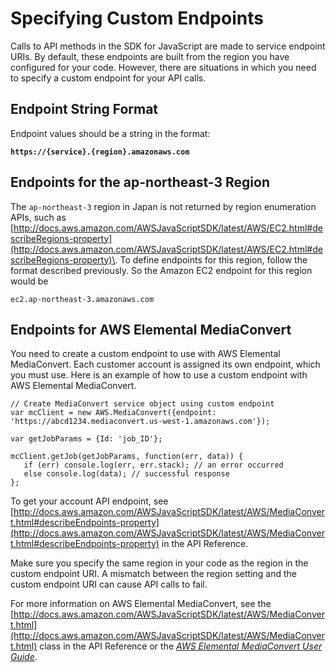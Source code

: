# Specifying Custom Endpoints<a name="specifying-endpoints"></a>

Calls to API methods in the SDK for JavaScript are made to service endpoint URIs\. By default, these endpoints are built from the region you have configured for your code\. However, there are situations in which you need to specify a custom endpoint for your API calls\.

## Endpoint String Format<a name="w3ab1c16c17b4"></a>

Endpoint values should be a string in the format:

**`https://{service}.{region}.amazonaws.com`**

## Endpoints for the ap\-northeast\-3 Region<a name="w3ab1c16c17c10"></a>

The `ap-northeast-3` region in Japan is not returned by region enumeration APIs, such as [http://docs.aws.amazon.com/AWSJavaScriptSDK/latest/AWS/EC2.html#describeRegions-property](http://docs.aws.amazon.com/AWSJavaScriptSDK/latest/AWS/EC2.html#describeRegions-property)\. To define endpoints for this region, follow the format described previously\. So the Amazon EC2 endpoint for this region would be

`ec2.ap-northeast-3.amazonaws.com`

## Endpoints for AWS Elemental MediaConvert<a name="w3ab1c16c17c12"></a>

You need to create a custom endpoint to use with AWS Elemental MediaConvert\. Each customer account is assigned its own endpoint, which you must use\. Here is an example of how to use a custom endpoint with AWS Elemental MediaConvert\.

```
// Create MediaConvert service object using custom endpoint
var mcClient = new AWS.MediaConvert({endpoint: 'https://abcd1234.mediaconvert.us-west-1.amazonaws.com'});

var getJobParams = {Id: 'job_ID'};

mcClient.getJob(getJobParams, function(err, data)) {
   if (err) console.log(err, err.stack); // an error occurred
   else console.log(data); // successful response
};
```

To get your account API endpoint, see [http://docs.aws.amazon.com/AWSJavaScriptSDK/latest/AWS/MediaConvert.html#describeEndpoints-property](http://docs.aws.amazon.com/AWSJavaScriptSDK/latest/AWS/MediaConvert.html#describeEndpoints-property) in the API Reference\.

Make sure you specify the same region in your code as the region in the custom endpoint URI\. A mismatch between the region setting and the custom endpoint URI can cause API calls to fail\.

For more information on AWS Elemental MediaConvert, see the [http://docs.aws.amazon.com/AWSJavaScriptSDK/latest/AWS/MediaConvert.html](http://docs.aws.amazon.com/AWSJavaScriptSDK/latest/AWS/MediaConvert.html) class in the API Reference or the *[AWS Elemental MediaConvert User Guide](http://docs.aws.amazon.com/mediaconvert/latest/ug/)*\.